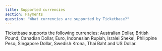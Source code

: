 ```yaml
---
title: Supported currencies
section: Payments
question: "What currencies are supported by Ticketbase?"
---
```


Ticketbase supports the following currencies: Australian Dollar, British Pound, Canadian Dollar, Euro, Indonesian Rupiah, Isralei Shekel, Philippine Peso, Singapore Dollar, Swedish Krona, Thai Baht and US Dollar.
